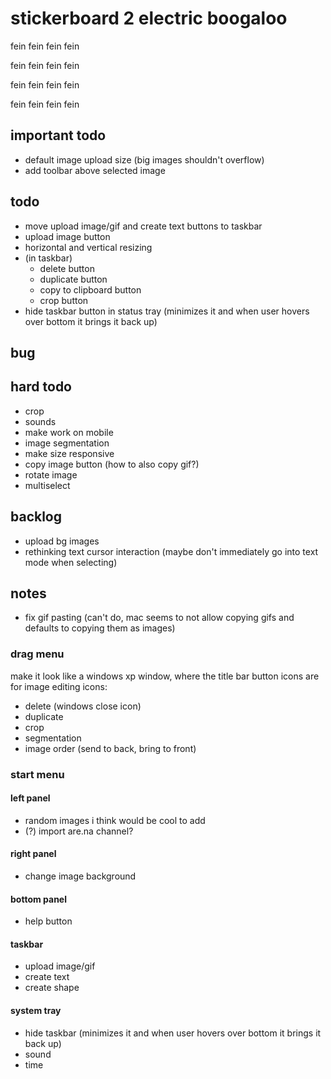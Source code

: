 # stickerboard 2 electric boogaloo

fein fein fein fein

fein fein fein fein

fein fein fein fein

fein fein fein fein

## important todo

- default image upload size (big images shouldn't overflow)
- add toolbar above selected image

## todo

- move upload image/gif and create text buttons to taskbar
- upload image button
- horizontal and vertical resizing
- (in taskbar)
  - delete button
  - duplicate button
  - copy to clipboard button
  - crop button
- hide taskbar button in status tray (minimizes it and when user hovers over bottom it brings it back up)

## bug

## hard todo

- crop
- sounds
- make work on mobile
- image segmentation
- make size responsive
- copy image button (how to also copy gif?)
- rotate image
- multiselect

## backlog

- upload bg images
- rethinking text cursor interaction (maybe don't immediately go into text mode when selecting)

## notes

- fix gif pasting (can't do, mac seems to not allow copying gifs and defaults to copying them as images)

### drag menu

make it look like a windows xp window, where the title bar button icons are for image editing
icons:

- delete (windows close icon)
- duplicate
- crop
- segmentation
- image order (send to back, bring to front)

### start menu

#### left panel

- random images i think would be cool to add
- (?) import are.na channel?

#### right panel

- change image background

#### bottom panel

- help button

#### taskbar

- upload image/gif
- create text
- create shape

#### system tray

- hide taskbar (minimizes it and when user hovers over bottom it brings it back up)
- sound
- time
